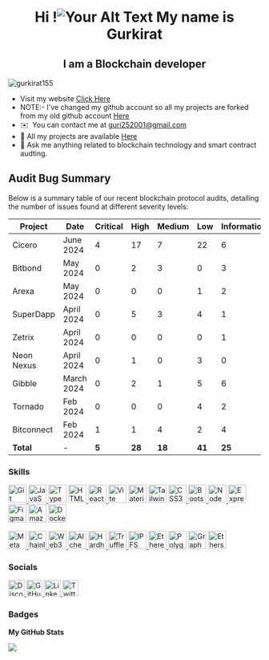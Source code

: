 <h1 align="center">Hi !<span><img src="https://user-images.githubusercontent.com/18350557/176309783-0785949b-9127-417c-8b55-ab5a4333674e.gif" alt="Your Alt Text"></span> My name is Gurkirat</h1>


<h2 align="center">I am a Blockchain developer </h2>


<p align="left"> <img src="https://komarev.com/ghpvc/?username=gurkirat155&label=Profile%20views&color=0e75b6&style=flat" alt="gurkirat155" /> </p>


* Visit my website [Click Here](https://www.gurkirat.dev/)
* NOTE:- I've changed my github account so all my projects are forked from my old github account [Here](https://github.com/gkirat)
* ✉️  You can contact me at [guri252001@gmail.com](mailto:guri252001@gmail.com)
* 📁  All my projects are available [Here](https://github.com/gurkirat155)
* 💬  Ask me anything related to blockchain technology and smart contract audting.

## Audit Bug Summary

Below is a summary table of our recent blockchain protocol audits, detailing the number of issues found at different severity levels:



| **Project**  | **Date**     | **Critical** | **High** | **Medium** | **Low** | **Informational** | **Report**        |
|--------------|--------------|--------------|----------|------------|---------|-------------------|-------------------|
| Cicero       | June 2024    | 4            | 17       | 7          | 22      | 6                 | [View Report](https://github.com/Gurkirat155/protocol-smart-contract-audits/blob/main/Cicero_SCA.pdf)  |
| Bitbond      | May 2024     | 0            | 2        | 3          | 0       | 3                 | [View Report](https://github.com/Gurkirat155/protocol-smart-contract-audits/blob/main/Bitbond_SCA.pdf)  |
| Arexa        | May 2024     | 0            | 0        | 0          | 1       | 2                 | [View Report](https://github.com/Gurkirat155/protocol-smart-contract-audits/blob/main/Arexa_SCA-2.pdf)  |
| SuperDapp    | April 2024   | 0            | 5        | 3          | 4       | 1                 | [View Report](https://github.com/Gurkirat155/protocol-smart-contract-audits/blob/main/SuperDAPP_SCA-2.pdf)  |
| Zetrix       | April 2024   | 0            | 0        | 0          | 0       | 1                 | [View Report](https://github.com/Gurkirat155/protocol-smart-contract-audits/blob/main/Zetrix.docx.pdf)  |
| Neon Nexus   | April 2024   | 0            | 1        | 0          | 3       | 0                 | [View Report](https://github.com/Gurkirat155/protocol-smart-contract-audits/blob/main/Neon%20Nexus%20Smart%20Contract%20Audit%20Interim%20Report.docx.pdf)  |
| Gibble       | March 2024   | 0            | 2        | 1          | 5       | 6                 | [View Report](https://github.com/Gurkirat155/protocol-smart-contract-audits/blob/main/Gibble.docx-2.pdf)  |
| Tornado      | Feb 2024     | 0            | 0        | 0          | 4       | 2                 | [View Report](https://github.com/Gurkirat155/protocol-smart-contract-audits/blob/main/Interim%20-%20Tornado%20Blast%20Smart%20Contract%20Audit%20Report.docx.pdf)  |
| Bitconnect   | Feb 2024     | 1            | 1        | 4          | 2       | 4                 | [View Report](https://github.com/Gurkirat155/protocol-smart-contract-audits/blob/main/Interim%20-%20Bitconnect%20Blast%20Smart%20Contract%20Audit%20Report.docx.pdf)  |
| **Total**    | -            | **5**        | **28**   | **18**     | **41**  | **25**            |                   |


### Skills  

<p align="left"> <a href="https://git-scm.com/" target="_blank" rel="noreferrer"><img src="https://raw.githubusercontent.com/danielcranney/readme-generator/main/public/icons/skills/git-colored.svg" width="36" height="36" alt="Git" /></a><a href="https://developer.mozilla.org/en-US/docs/Web/JavaScript" target="_blank" rel="noreferrer">
   <img src="https://raw.githubusercontent.com/danielcranney/readme-generator/main/public/icons/skills/javascript-colored.svg" width="36" height="36" alt="JavaScript" /></a><a href="https://developer.mozilla.org/en-US/docs/Glossary/HTML5" target="_blank" rel="noreferrer">
     <a href="https://www.typescriptlang.org/" target="_blank" rel="noreferrer"><img src="https://raw.githubusercontent.com/danielcranney/readme-generator/main/public/icons/skills/typescript-colored.svg" width="36" height="36" alt="TypeScript" /></a>
    <img src="https://raw.githubusercontent.com/danielcranney/readme-generator/main/public/icons/skills/html5-colored.svg" width="36" height="36" alt="HTML5" /></a><a href="https://reactjs.org/" target="_blank" rel="noreferrer">
    <img src="https://raw.githubusercontent.com/danielcranney/readme-generator/main/public/icons/skills/react-colored.svg" width="36" height="36" alt="React" /></a><a href="https://www.w3.org/TR/CSS/#css" target="_blank" rel="noreferrer">
      <a href="https://vitejs.dev/" target="_blank" rel="noreferrer"><img src="https://raw.githubusercontent.com/danielcranney/readme-generator/main/public/icons/skills/vite-colored.svg" width="36" height="36" alt="Vite" /></a>
      <a href="https://mui.com/" target="_blank" rel="noreferrer"><img src="https://raw.githubusercontent.com/danielcranney/readme-generator/main/public/icons/skills/materialui-colored.svg" width="36" height="36" alt="Material UI" /></a>
        <a href="https://tailwindcss.com/" target="_blank" rel="noreferrer"><img src="https://raw.githubusercontent.com/danielcranney/readme-generator/main/public/icons/skills/tailwindcss-colored.svg" width="36" height="36" alt="TailwindCSS" /></a>
    <img src="https://raw.githubusercontent.com/danielcranney/readme-generator/main/public/icons/skills/css3-colored.svg" width="36" height="36" alt="CSS3" /></a><a href="https://getbootstrap.com/" target="_blank" rel="noreferrer">
    <img src="https://raw.githubusercontent.com/danielcranney/readme-generator/main/public/icons/skills/bootstrap-colored.svg" width="36" height="36" alt="Bootstrap" /></a><a href="https://nodejs.org/en/" target="_blank" rel="noreferrer">
    <img src="https://raw.githubusercontent.com/danielcranney/readme-generator/main/public/icons/skills/nodejs-colored.svg" width="36" height="36" alt="NodeJS" /></a><a href="https://expressjs.com/" target="_blank" rel="noreferrer">
    <img src="https://raw.githubusercontent.com/danielcranney/readme-generator/main/public/icons/skills/express-colored-dark.svg" width="36" height="36" alt="Express" /></a>
<a href="https://www.figma.com/" target="_blank" rel="noreferrer"><img src="https://raw.githubusercontent.com/danielcranney/readme-generator/main/public/icons/skills/figma-colored.svg" width="36" height="36" alt="Figma" /></a>
  <a href="https://aws.amazon.com" target="_blank" rel="noreferrer"><img src="https://raw.githubusercontent.com/danielcranney/readme-generator/main/public/icons/skills/aws-colored.svg" width="36" height="36" alt="Amazon Web Services" /></a>
  <a href="https://www.docker.com/" target="_blank" rel="noreferrer"><img src="https://raw.githubusercontent.com/danielcranney/readme-generator/main/public/icons/skills/docker-colored.svg" width="36" height="36" alt="Docker" /></a>
                   
  <p>
  <a href="https://metamask.io/" target="_blank" rel="noreferrer">
    <img src="https://raw.githubusercontent.com/danielcranney/readme-generator/main/public/icons/skills/metamask-colored.svg" width="36" height="36" alt="MetaMask" /></a><a href="https://chain.link/" target="_blank" rel="noreferrer">
    <img src="https://raw.githubusercontent.com/danielcranney/readme-generator/main/public/icons/skills/chainlink-colored.svg" width="36" height="36" alt="Chainlink" /></a><a href="https://web3js.readthedocs.io/en/v1.7.1/#" target="_blank" rel="noreferrer">
    <img src="https://raw.githubusercontent.com/danielcranney/readme-generator/main/public/icons/skills/web3js-colored.svg" width="36" height="36" alt="Web3Js" /></a><a href="https://docs.alchemy.com/alchemy/documentation/alchemy-web3" target="_blank" rel="noreferrer">
    <img src="https://raw.githubusercontent.com/danielcranney/readme-generator/main/public/icons/skills/alchemy-colored.svg" width="36" height="36" alt="Alchemy" /></a><a href="https://hardhat.org/" target="_blank" rel="noreferrer">
    <img src="https://raw.githubusercontent.com/danielcranney/readme-generator/main/public/icons/skills/hardhat-colored.svg" width="36" height="36" alt="Hardhat" /></a><a href="https://trufflesuite.com" target="_blank" rel="noreferrer">
    <img src="https://raw.githubusercontent.com/danielcranney/readme-generator/main/public/icons/skills/truffle-colored.svg" width="36" height="36" alt="Truffle" /></a><a href="https://ipfs.io/" target="_blank" rel="noreferrer">
    <img src="https://raw.githubusercontent.com/danielcranney/readme-generator/main/public/icons/skills/ipfs-colored-dark.svg" width="36" height="36" alt="IPFS" /></a><a href="https://ethereum.org/en/" target="_blank" rel="noreferrer">
    <img src="https://raw.githubusercontent.com/danielcranney/readme-generator/main/public/icons/skills/ethereum-colored.svg" width="36" height="36" alt="Ethereum" /></a><a href="https://polygon.technology/" target="_blank" rel="noreferrer">
    <img src="https://raw.githubusercontent.com/danielcranney/readme-generator/main/public/icons/skills/polygon-colored.svg" width="36" height="36" alt="Polygon" /></a>
<a href="https://thegraph.com" target="_blank" rel="noreferrer"><img src="https://chainstack.com/wp-content/uploads/2020/06/graph-logo.png" width="36" height="36" alt="Graph" /></a>
<a href="https://ethers.io" target="_blank" rel="noreferrer"><img src="https://raw.githubusercontent.com/danielcranney/readme-generator/main/public/icons/skills/ethers-colored.svg" width="36" height="36" alt="Ethers" /></a>
</p>

 ### Socials 
 
<p align="left">
  <a href="https://discord.com/users/guri2969" target="_blank" rel="noreferrer">
    <img src="https://raw.githubusercontent.com/danielcranney/readme-generator/main/public/icons/socials/discord.svg" width="32" height="32" alt="Discord" />
  </a>
  <a href="https://www.github.com/gurkirat155" target="_blank" rel="noreferrer">
    <img src="https://raw.githubusercontent.com/danielcranney/readme-generator/main/public/icons/socials/github.svg" width="32" height="32" alt="GitHub" />
  </a>
  <a href="https://www.linkedin.com/in/gurkirat-singh-4b0652222" target="_blank" rel="noreferrer">
    <img src="https://raw.githubusercontent.com/danielcranney/readme-generator/main/public/icons/socials/linkedin.svg" width="32" height="32" alt="LinkedIn" />
  </a>
  <a href="https://www.x.com/guri2657?s=21" target="_blank" rel="noreferrer">
    <img src="https://raw.githubusercontent.com/danielcranney/readme-generator/main/public/icons/socials/twitter.svg" width="32" height="32" alt="Twitter" />
  </a>
</p>

### Badges

<b>My GitHub Stats</b>

<a href="http://www.github.com/Gurkirat155"><img src="https://github-readme-streak-stats.herokuapp.com/?user=Gurkirat155&stroke=444e59&background=1c1917&ring=ef4444&fire=ef4444&currStreakNum=444e59&currStreakLabel=ef4444&sideNums=444e59&sideLabels=444e59&dates=444e59&hide_border=true" /></a>

